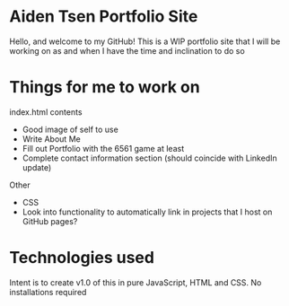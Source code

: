 # Aiden Tsen Portfolio Site

Hello, and welcome to my GitHub! This is a WIP portfolio site that I will be working on as and when I have the time and inclination to do so

# Things for me to work on

index.html contents
- Good image of self to use
- Write About Me
- Fill out Portfolio with the 6561 game at least
- Complete contact information section (should coincide with LinkedIn update)

Other
- CSS
- Look into functionality to automatically link in projects that I host on GitHub pages?

# Technologies used
Intent is to create v1.0 of this in pure JavaScript, HTML and CSS. No installations required
